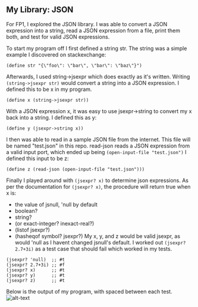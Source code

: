 ## My Library: JSON
For FP1, I explored the JSON library. I was able to convert a JSON expression into a string, read a JSON expression from a file, print them both, and test for valid JSON expressions. 

To start my program off I first defined a string str. The string was a simple example I discovered on stackexchange:
```racket
(define str "{\"foo\": \"bar\", \"bar\": \"baz\"}")
```
Afterwards, I used string->jsexpr which does exactly as it's written. Writing `(string->jsexpr str)` would convert a string into a JSON expression. I defined this to be x in my program. 
```racket
(define x (string->jsexpr str))
```
With a JSON expression x, it was easy to use jsexpr->string to convert my x back into a string. I defined this as y:
```racket
(define y (jsexpr->string x))
```
I then was able to read in a sample JSON file from the internet. This file will be named "test.json" in this repo. read-json reads a JSON expression from a valid input port, which ended up being `(open-input-file "test.json")` I defined this input to be z:
```racket
(define z (read-json (open-input-file "test.json")))
```
Finally I played around with `(jsexpr? x)` to determine json expressions. As per the documentation for `(jsexpr? x)`, the procedure will return true when x is:
* the value of jsnull, 'null by default
* boolean?
* string?
* (or exact-integer? inexact-real?)
* (listof jsexpr?)
* (hasheqof symbol? jsexpr?)
My x, y, and z would be valid jsexpr, as would 'null as I havent changed jsnull's default. I worked out `(jsexpr? 2.7+3i)` as a test case that should fail which worked in my tests.
```racket
(jsexpr? 'null)  ;; #t
(jsexpr? 2.7+3i) ;; #f
(jsexpr? x)      ;; #t
(jsexpr? y)      ;; #t
(jsexpr? z)      ;; #t
```
Below is the output of my program, with spaced between each test.
![alt-text](https://github.com/tventura1337/FP1/blob/master/output.PNG?raw=true "Code Output")
